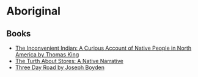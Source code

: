 # Aboriginal

## Books
  - [The Inconvenient Indian: A Curious Account of Native People in North America by Thomas King](../books/thomas-king/the-inconvenient-indian.md)
  - [The Turth About Stores: A Native Narrative](../books/thomas-king/the-truth-about-stories.md)
  - [Three Day Road by Joseph Boyden](../books/joseph-boyden/three-day-road.md)
